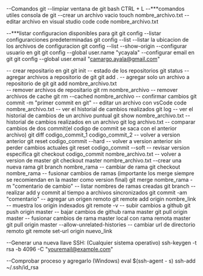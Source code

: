--Comandos git
--limpiar ventana de git bash CTRL + L
--***comandos utiles consola de git
--crear un archivo vacio
touch nombre_archivo.txt
--editar archivo en visual studio code
code nombre_archivo.txt

--***listar configuracion disponibles para git
git config
--listar configurarciones predeterminadas
git config --list
--listar la ubicacion de los archivos de configuracion 
git config --list --show-origin 
--configurar usuario en git
git config --global user.name "ycayala"
--configurar email en git
git config --global user.email "camargo.ayala@gmail.com"

-- crear repositario en git
git init
-- estado de los repositorios
git status
-- agregar archivos a repositorio de git
git add .
-- agregar solo un archivo a repositorio de git
git add nombre_archivo.txt  
-- remover archivos de repositario
git rm nombre_archivo
-- remover archivos de cache
git rm --cached nombre_archivo
-- confirmar cambios
git commit -m "primer commit en git"
-- editar un archivo con vsCode
code nombre_archivo.txt
-- ver el historial de cambios realizados
git log
-- ver el historial de cambios de un archivo puntual
git show nombre_archivo.txt
--historial de cambios realizados en un archivo
git log archivo.txt
-- comparar cambios de dos commit(el codigo de commit se saca con el anterior archivo)
git diff codigo_commit_1 codigo_commit_2
-- volver a version anterior
git reset codigo_commit --hard
-- volver a version anterior sin perder cambios actuales
git reset codigo_commit --soft
-- revisar version especifica
git checkout codigo_commit nombre_archivo.txt
-- volver a version de master
git checkout master nombre_archivo.txt
--crear una nueva rama
git branch nombre_rama
-- cambiar de rama
git checkout nombre_rama
-- fusionar cambios de ramas (importante los merge siempre se recomiendan en la master como version final)
git merge nombre_rama -m "comentario de cambio"
-- listar nombres de ramas creadas 
git branch
-- realizar add y commit al tiempo a archivos sincronizados
git commit -am "comentario"
-- agregar un origen remoto
git remote add origin nombre_link
-- muestra los origin indexados
git remote -v
-- subir cambios a github 
git push origin master
-- bajar cambios de github rama master
git pull origin master
-- fusionar cambios de rama master local con rama remota master 
git pull origin master --allow-unrelated-histories
-- cambiar url de directorio remoto
git remote set-url origin nuevo_link



--Generar una nueva llave SSH: (Cualquier sistema operativo)
ssh-keygen -t rsa -b 4096 -C "youremail@example.com"

--Comprobar proceso y agregarlo (Windows)
eval $(ssh-agent - s)
ssh-add ~/.ssh/id_rsa


